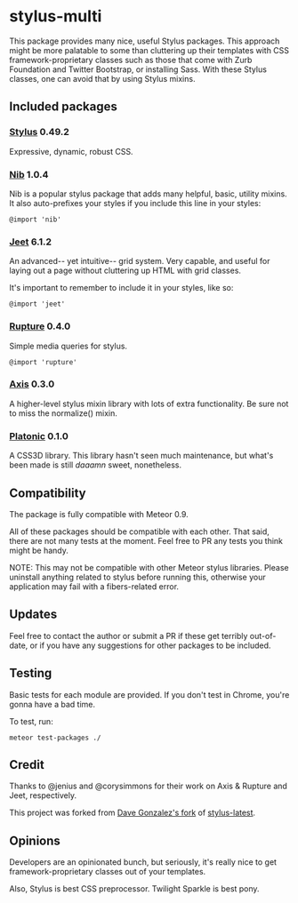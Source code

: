 stylus-multi
============

This package provides many nice, useful Stylus packages. This approach might be more palatable to some than cluttering up their templates with CSS framework-proprietary classes such as those that come with Zurb Foundation and Twitter Bootstrap, or installing Sass. With these Stylus classes, one can avoid that by using Stylus mixins.

## Included packages

### [Stylus](http://learnboost.github.io/stylus/) 0.49.2

Expressive, dynamic, robust CSS.

### [Nib](http://visionmedia.github.io/nib/) 1.0.4

Nib is a popular stylus package that adds many helpful, basic, utility mixins. It also auto-prefixes your styles if you include this line in your styles:

```
@import 'nib'
```

### [Jeet](http://jeet.gs/) 6.1.2

An advanced-- yet intuitive-- grid system. Very capable, and useful for laying out a page without cluttering up HTML with grid classes.

It's important to remember to include it in your styles, like so:

```
@import 'jeet'
```

### [Rupture](https://github.com/jenius/rupture) 0.4.0

Simple media queries for stylus.

```
@import 'rupture'
```

### [Axis](http://roots.cx/axis/) 0.3.0

A higher-level stylus mixin library with lots of extra functionality. Be sure not to miss the normalize() mixin.

### [Platonic](http://davidpaulrosser.github.io/stylus-platonic/) 0.1.0

A CSS3D library. This library hasn't seen much maintenance, but what's been made is still _daaamn_ sweet, nonetheless.

## Compatibility

The package is fully compatible with Meteor 0.9.

All of these packages should be compatible with each other. That said, there are not many tests at the moment. Feel free to PR any tests you think might be handy.

NOTE: This may not be compatible with other Meteor stylus libraries. Please uninstall anything related to stylus before running this, otherwise your application may fail with a fibers-related error.

## Updates

Feel free to contact the author or submit a PR if these get terribly out-of-date, or if you have any suggestions for other packages to be included.

## Testing

Basic tests for each module are provided. If you don't test in Chrome, you're gonna have a bad time.

To test, run:

```
meteor test-packages ./
```

## Credit

Thanks to @jenius and @corysimmons for their work on Axis & Rupture and Jeet, respectively.

This project was forked from [Dave Gonzalez's fork](https://github.com/davegonzalez/stylus-jeet) of [stylus-latest](https://github.com/sbking/meteor-stylus-latest/).

## Opinions

Developers are an opinionated bunch, but seriously, it's really nice to get framework-proprietary classes out of your templates.

Also, Stylus is best CSS preprocessor. Twilight Sparkle is best pony.
